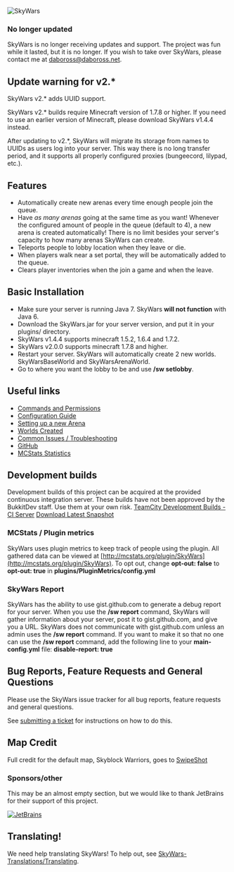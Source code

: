 ![SkyWars](https://dabo.guru/logo/SkyWars.png)

### No longer updated

SkyWars is no longer receiving updates and support. The project was fun while it lasted, but it is no longer. If you wish to take over SkyWars, please contact me at daboross@daboross.net.

## Update warning for v2.*

SkyWars v2.* adds UUID support.

SkyWars v2.* builds require Minecraft version of 1.7.8 or higher.
If you need to use an earlier version of Minecraft, please download SkyWars v1.4.4 instead.

After updating to v2.*, SkyWars will migrate its storage from names to UUIDs as users log into your server.
This way there is no long transfer period, and it supports all properly configured proxies (bungeecord, lilypad, etc.).

## Features
* Automatically create new arenas every time enough people join the queue.
* Have *as many arenas* going at the same time as you want!
  Whenever the configured amount of people in the queue (default to 4), a new arena is created automatically!
  There is no limit besides your server's capacity to how many arenas SkyWars can create.
* Teleports people to lobby location when they leave or die.
* When players walk near a set portal, they will be automatically added to the queue.
* Clears player inventories when the join a game and when the leave.

## Basic Installation
* Make sure your server is running Java 7. SkyWars **will not function** with Java 6.
* Download the SkyWars.jar for your server version, and put it in your plugins/ directory.
 * SkyWars v1.4.4 supports minecraft 1.5.2, 1.6.4 and 1.7.2.
 * SkyWars v2.0.0 supports minecraft 1.7.8 and higher.
* Restart your server. SkyWars will automatically create 2 new worlds. SkyWarsBaseWorld and SkyWarsArenaWorld.
* Go to where you want the lobby to be and use **/sw setlobby**.

## Useful links
* [Commands and Permissions](https://dabo.guru/projects/skywars/commands-and-permissions)
* [Configuration Guide](https://dabo.guru/projects/skywars/configuring-skywars)
* [Setting up a new Arena](https://dabo.guru/projects/skywars/creating-an-arena)
* [Worlds Created](https://dabo.guru/projects/skywars/skywars-worlds)
* [Common Issues / Troubleshooting](https://dabo.guru/projects/skywars/troubleshooting)
* [GitHub](https://github.com/SkyWars/SkyWars)
* [MCStats Statistics](http://mcstats.org/plugin/SkyWars)

## Development builds
Development builds of this project can be acquired at the provided continuous integration server.
These builds have not been approved by the BukkitDev staff. Use them at your own risk.
[TeamCity Development Builds - CI Server](http://ci.dabo.guru/p/SkyWarsParent)
[Download Latest Snapshot](http://ci.dabo.guru/d/SkyWarsParent_SkyWars_MainBuild/SkyWars.jar)

### MCStats / Plugin metrics
SkyWars uses plugin metrics to keep track of people using the plugin.
All gathered data can be viewed at [http://mcstats.org/plugin/SkyWars](http://mcstats.org/plugin/SkyWars).
To opt out, change **opt-out: false** to **opt-out: true** in **plugins/PluginMetrics/config.yml**

### SkyWars Report
SkyWars has the ability to use gist.github.com to generate a debug report for your server. When you use the **/sw report** command, SkyWars will gather information about your server, post it to gist.github.com, and give you a URL. SkyWars does not communicate with gist.github.com unless an admin uses the **/sw report** command. If you want to make it so that no one can use the **/sw report** command, add the following line to your **main-config.yml** file: **disable-report: true**

## Bug Reports, Feature Requests and General Questions
Please use the SkyWars issue tracker for all bug reports, feature requests and general questions.

See [submitting a ticket](https://dabo.guru/projects/skywars/submitting-a-ticket) for instructions on how to do this.

## Map Credit
Full credit for the default map, Skyblock Warriors, goes to [SwipeShot](http://www.youtube.com/user/SwipeShot)

### Sponsors/other
This may be an almost empty section, but we would like to thank JetBrains for their support of this project.

[![JetBrains](https://www.jetbrains.com/idea/docs/logo_intellij_idea.png)](http://www.jetbrains.com/idea/)

## Translating!
We need help translating SkyWars! To help out, see [SkyWars-Translations/Translating](https://github.com/SkyWars/SkyWars-Translations/wiki/Translating).
